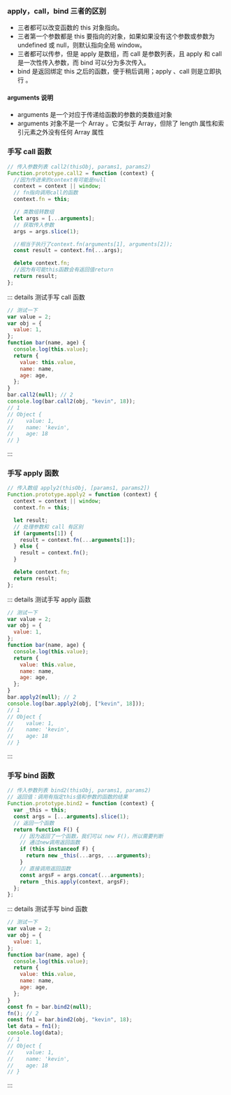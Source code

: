 ### apply，call，bind 三者的区别

- 三者都可以改变函数的 this 对象指向。
- 三者第一个参数都是 this 要指向的对象，如果如果没有这个参数或参数为 undefined 或 null，则默认指向全局 window。
- 三者都可以传参，但是 apply 是数组，而 call 是参数列表，且 apply 和 call 是一次性传入参数，而 bind 可以分为多次传入。
- bind 是返回绑定 this 之后的函数，便于稍后调用；apply 、call 则是立即执行 。

#### arguments 说明

- arguments 是一个对应于传递给函数的参数的类数组对象
- arguments 对象不是一个 Array 。它类似于 Array，但除了 length 属性和索引元素之外没有任何 Array 属性

### 手写 call 函数

```javascript
// 传入参数列表 call2(thisObj, params1, params2)
Function.prototype.call2 = function (context) {
  //因为传进来的context有可能是null
  context = context || window;
  // fn指向调用call的函数
  context.fn = this;

  // 类数组转数组
  let args = [...arguments];
  // 获取传入参数
  args = args.slice(1);

  //相当于执行了context.fn(arguments[1], arguments[2]);
  const result = context.fn(...args);

  delete context.fn;
  //因为有可能this函数会有返回值return
  return result;
};
```

::: details 测试手写 call 函数

```js
// 测试一下
var value = 2;
var obj = {
  value: 1,
};
function bar(name, age) {
  console.log(this.value);
  return {
    value: this.value,
    name: name,
    age: age,
  };
}
bar.call2(null); // 2
console.log(bar.call2(obj, "kevin", 18));
// 1
// Object {
//    value: 1,
//    name: 'kevin',
//    age: 18
// }
```

:::

### 手写 apply 函数

```javascript
// 传入数组 apply2(thisObj, [params1, params2])
Function.prototype.apply2 = function (context) {
  context = context || window;
  context.fn = this;

  let result;
  // 处理参数和 call 有区别
  if (arguments[1]) {
    result = context.fn(...arguments[1]);
  } else {
    result = context.fn();
  }

  delete context.fn;
  return result;
};
```

::: details 测试手写 apply 函数

```js
// 测试一下
var value = 2;
var obj = {
  value: 1,
};
function bar(name, age) {
  console.log(this.value);
  return {
    value: this.value,
    name: name,
    age: age,
  };
}
bar.apply2(null); // 2
console.log(bar.apply2(obj, ["kevin", 18]));
// 1
// Object {
//    value: 1,
//    name: 'kevin',
//    age: 18
// }
```

:::

### 手写 bind 函数

```javascript
// 传入参数列表 bind2(thisObj, params1, params2)
// 返回值：调用有指定this值和参数的函数的结果
Function.prototype.bind2 = function (context) {
  var _this = this;
  const args = [...arguments].slice(1);
  // 返回一个函数
  return function F() {
    // 因为返回了一个函数，我们可以 new F()，所以需要判断
    // 通过new调用返回函数
    if (this instanceof F) {
      return new _this(...args, ...arguments);
    }
    // 直接调用返回函数
    const argsF = args.concat(...arguments);
    return _this.apply(context, argsF);
  };
};
```

::: details 测试手写 bind 函数

```js
// 测试一下
var value = 2;
var obj = {
  value: 1,
};
function bar(name, age) {
  console.log(this.value);
  return {
    value: this.value,
    name: name,
    age: age,
  };
}
const fn = bar.bind2(null);
fn(); // 2
const fn1 = bar.bind2(obj, "kevin", 18);
let data = fn1();
console.log(data);
// 1
// Object {
//    value: 1,
//    name: 'kevin',
//    age: 18
// }
```

:::

